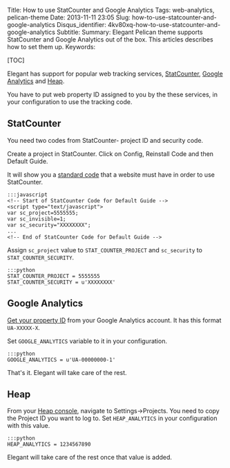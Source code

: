Title: How to use StatCounter and Google Analytics
Tags: web-analytics, pelican-theme
Date: 2013-11-11 23:05
Slug: how-to-use-statcounter-and-google-analytics
Disqus_identifier: 4kv80xq-how-to-use-statcounter-and-google-analytics
Subtitle:
Summary: Elegant Pelican theme supports StatCounter and Google Analytics out of
    the box. This articles describes how to set them up.
Keywords:

[TOC]

Elegant has support for popular web tracking services,
[StatCounter](http://statcounter.com/), [Google
Analytics](http://www.google.com/analytics/) and [Heap](https://heapanalytics.com/).

You have to put web property ID assigned to you by the these services, in your
configuration to use the tracking code.

StatCounter
-----------

You need two codes from StatCounter- project ID and security code.

Create a project in StatCounter. Click on Config, Reinstall Code and then
Default Guide.

It will show you a [standard
code](http://statcounter.com/support/knowledge-base/14/)
that a website must have in order to use StatCounter.

    :::javascript
    <!-- Start of StatCounter Code for Default Guide -->
    <script type="text/javascript">
    var sc_project=5555555;
    var sc_invisible=1;
    var sc_security="XXXXXXXX";
    ...
    <!-- End of StatCounter Code for Default Guide -->

Assign `sc_project` value to `STAT_COUNTER_PROJECT` and `sc_security` to `STAT_COUNTER_SECURITY`.

    :::python
    STAT_COUNTER_PROJECT = 5555555
    STAT_COUNTER_SECURITY = u'XXXXXXXX'

Google Analytics
----------------

[Get your property
ID](https://support.google.com/analytics/answer/1032385?hl=en) from your Google
Analytics account. It has this format `UA-XXXXX-X`.

Set `GOOGLE_ANALYTICS` variable to it in your configuration.

    :::python
    GOOGLE_ANALYTICS = u'UA-00000000-1'

That's it. Elegant will take care of the rest.

Heap
----

From your [Heap console](https://heapanalytics.com/app/account), navigate to
Settings->Projects. You need to copy the Project ID you want to log to.
Set `HEAP_ANALYTICS` in your configuration with this value.

    :::python
    HEAP_ANALYTICS = 1234567890

Elegant will take care of the rest once that value is added.

